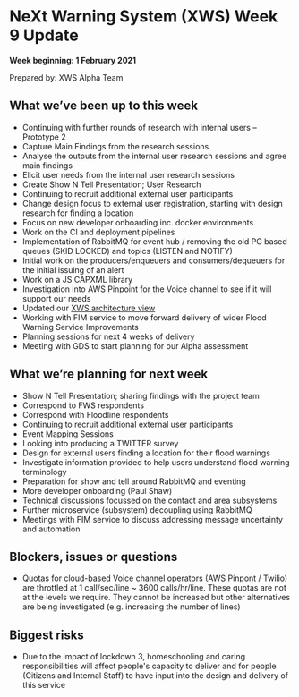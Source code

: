 # NeXt Warning System (XWS) Week 9 Update
**Week beginning: 1 February 2021** 

Prepared by: XWS Alpha Team

## What we’ve been up to this week

* Continuing with further rounds of research with internal users – Prototype 2
* Capture Main Findings from the research sessions
* Analyse the outputs from the internal user research sessions and agree main findings
* Elicit user needs from the internal user research sessions
* Create Show N Tell Presentation; User Research
* Continuing to recruit additional external user participants
* Change design focus to external user registration, starting with design research for finding a location
* Focus on new developer onboarding inc. docker environments
* Work on the CI and deployment pipelines
* Implementation of RabbitMQ for event hub / removing the old PG based queues (SKID LOCKED) and topics (LISTEN and NOTIFY)
* Initial work on the producers/enqueuers and consumers/dequeuers for the initial issuing of an alert
* Work on a JS CAPXML library
* Investigation into AWS Pinpoint for the Voice channel to see if it will support our needs
* Updated our [XWS architecture view](https://github.com/NeXt-Warning-System/project/blob/master/XWS%20Architecture%20View%2001.02.2021.pptx)
* Working with FIM service to move forward delivery of wider Flood Warning Service Improvements
* Planning sessions for next 4 weeks of delivery
* Meeting with GDS to start planning for our Alpha assessment

## What we’re planning for next week

* Show N Tell Presentation; sharing findings with the project team
* Correspond to FWS respondents 
* Correspond with Floodline respondents
* Continuing to recruit additional external user participants
* Event Mapping Sessions
* Looking into producing a TWITTER survey
* Design for external users finding a location for their flood warnings
* Investigate information provided to help users understand flood warning terminology
* Preparation for show and tell around RabbitMQ and eventing
* More developer onboarding (Paul Shaw)
* Technical discussions focussed on the contact and area subsystems
* Further microservice (subsystem) decoupling using RabbitMQ
* Meetings with FIM service to discuss addressing message uncertainty and automation

## Blockers, issues or questions

* Quotas for cloud-based Voice channel operators (AWS Pinpont / Twilio) are throttled at 1 call/sec/line ~ 3600 calls/hr/line. These quotas are not at the levels we require. They cannot be increased but other alternatives are being investigated (e.g. increasing the number of lines)

## Biggest risks

* Due to the impact of lockdown 3, homeschooling and caring responsibilities will affect people's capacity to deliver and for people (Citizens and Internal Staff) to have input into the design and delivery of this service

